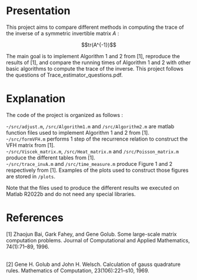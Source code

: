 # Presentation
This project aims to compare different methods in computing the trace of the inverse of a symmetric invertible matrix $A$ :<br />
<p align="center">
$$tr(A^{-1})$$
</p>
The main goal is to implement Algorithm 1 and 2 from [1], reproduce the results of [1], and compare the running times of Algorithm 1 and 2
with other basic algorithms to compute the trace of the inverse. This project follows the questions of Trace_estimator_questions.pdf.


# Explanation
The code of the project is organized as follows :

-```/src/adjust.m```, ```/src/Algorithm1.m``` and ```/src/Algorithm2.m``` are matlab function files used to implement Algorithm 1 and 2 from [1].<br />
-```/src/formVFH.m``` performs 1 step of the recurrence relation to construct the VFH matrix from [1].<br />
-```/src/Viscek_matrix.m```, ```/src/Heat_matrix.m``` and ```/src/Poisson_matrix.m``` produce the different tables from [1].<br />
-```/src/trace_invA.m``` and ```/src/time_measure.m``` produce Figure 1 and 2 respectively from [1]. Examples of the plots used to construct those figures are stored in ```/plots```.<br />

Note that the files used to produce the different results we executed on Matlab R2022b and do not need any special libraries.

# References
[1] Zhaojun Bai, Gark Fahey, and Gene Golub. Some large-scale matrix computation
problems. Journal of Computational and Applied Mathematics, 74(1):71–89, 1996.<br /><br />

[2] Gene H. Golub and John H. Welsch. Calculation of gauss quadrature rules. Mathematics
of Computation, 23(106):221–s10, 1969.

